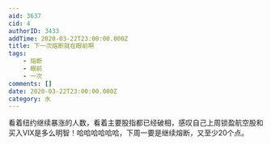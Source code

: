 ```yaml
---
aid: 3637
cid: 4
authorID: 3433
addTime: 2020-03-22T23:00:00.000Z
title: 下一次熔断就在眼前啊
tags:
    - 熔断
    - 眼前
    - 一次
comments: []
date: 2020-03-22T23:00:00.000Z
category: 水
---
```


看着纽约继续暴涨的人数，看着主要股指都已经破相，感叹自己上周锁盈航空股和买入VIX是多么明智！哈哈哈哈哈哈，下周一要是继续熔断，又至少20个点。
